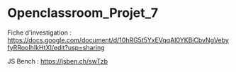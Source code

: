 # Openclassroom_Projet_7

Fiche d'investigation : https://docs.google.com/document/d/10hRG5t5YxEVqqAI0YKBiCbvNgVebyfyRRooIhIkHtXI/edit?usp=sharing

JS Bench : https://jsben.ch/swTzb
